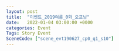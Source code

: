 ```yaml
---
layout: post
title:  "이벤트_2019여름_0화_오프닝"
date:   2022-01-04 03:00:00 +0000
categories: Event
Tags: Story Event
SceneCode: ["scene_evt190627_cp0_q1_s10"]
---
```

